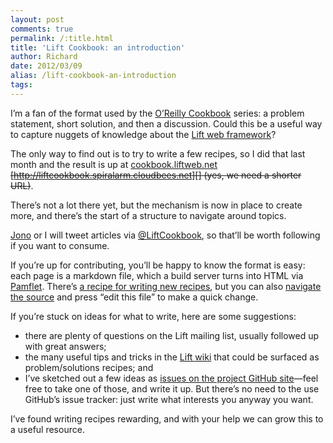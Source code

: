 ```yaml
---
layout: post
comments: true
permalink: /:title.html
title: 'Lift Cookbook: an introduction'
author: Richard
date: 2012/03/09
alias: /lift-cookbook-an-introduction
tags:
---
```


I’m a fan of the format used by the [O’Reilly Cookbook][] series: a
problem statement, short solution, and then a discussion. Could this be
a useful way to capture nuggets of knowledge about the [Lift web framework][]?

The only way to find out is to try to write a few recipes, so I did that
last month and the result is up at
[cookbook.liftweb.net][] <span style="text-decoration: line-through;">[http://liftcookbook.spiralarm.cloudbees.net][] (yes,
we need a shorter URL)</span>.

There’s not a lot there yet, but the mechanism is now in place to create
more, and there’s the start of a structure to navigate around topics.

[Jono][] or I will tweet articles via [@LiftCookbook][], so that’ll be worth
following if you want to consume.

If you’re up for contributing, you’ll be happy to know the format is
easy: each page is a markdown file, which a build server  turns into
HTML via [Pamflet][].   There’s [a recipe for writing new recipes][],
but you can also [navigate the source][] and press “edit this file” to
make a quick change.

If you’re stuck on ideas for what to write, here are some suggestions:

-   there are plenty of questions on the Lift mailing list, usually followed up with great answers;
-   the many useful tips and tricks in the [Lift wiki][] that could be surfaced as problem/solutions recipes; and
-   I’ve sketched out  a few ideas as [issues on the project GitHub site][]—feel free to take one of those, and write it up. But there’s no need to the use GitHub’s issue tracker: just write what interests you anyway you want.

I’ve found writing recipes rewarding, and with your help we can grow
this to a useful resource.

  [O’Reilly Cookbook]: http://shop.oreilly.com/category/series/cookbooks.do
  [Lift web framework]: http://www.liftweb.net
  [cookbook.liftweb.net]: http://cookbook.liftweb.net
  [http://liftcookbook.spiralarm.cloudbees.net]: http://liftcookbook.spiralarm.cloudbees.net
  [@LiftCookbook]: https://twitter.com/#!/liftcookbook
  [Pamflet]: http://pamflet.databinder.net/Pamflet.html
  [a recipe for writing new recipes]: http://liftcookbook.spiralarm.cloudbees.net/How+to+add+a+new+recipe+to+this+Cookbook.html
  [navigate the source]: https://github.com/d6y/lift-cookbook/tree/master/docs
  [Lift wiki]: http://www.assembla.com/spaces/liftweb/wiki
  [issues on the project GitHub site]: https://github.com/d6y/lift-cookbook/issues
  [Jono]: http://www.twitter.com/jonoabroad

